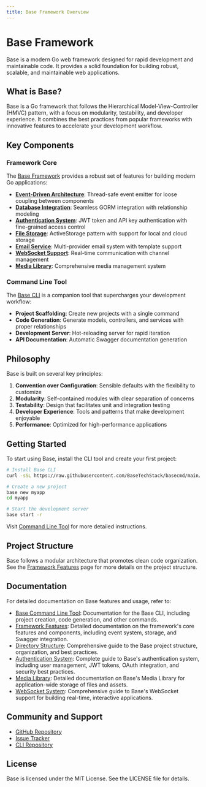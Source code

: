 ```yaml
---
title: Base Framework Overview
---
```


# Base Framework

Base is a modern Go web framework designed for rapid development and maintainable code. It provides a solid foundation for building robust, scalable, and maintainable web applications.

## What is Base?

Base is a Go framework that follows the Hierarchical Model-View-Controller (HMVC) pattern, with a focus on modularity, testability, and developer experience. It combines the best practices from popular frameworks with innovative features to accelerate your development workflow.

## Key Components

### Framework Core

The [Base Framework](./features) provides a robust set of features for building modern Go applications:

- **[Event-Driven Architecture](./core/events)**: Thread-safe event emitter for loose coupling between components
- **[Database Integration](./core/database)**: Seamless GORM integration with relationship modeling
- **[Authentication System](./auth)**: JWT token and API key authentication with fine-grained access control
- **[File Storage](./core/storage)**: ActiveStorage pattern with support for local and cloud storage
- **[Email Service](./core/email)**: Multi-provider email system with template support
- **[WebSocket Support](./ws)**: Real-time communication with channel management
- **[Media Library](./media)**: Comprehensive media management system

### Command Line Tool

The [Base CLI](./cmd) is a companion tool that supercharges your development workflow:

- **Project Scaffolding**: Create new projects with a single command
- **Code Generation**: Generate models, controllers, and services with proper relationships
- **Development Server**: Hot-reloading server for rapid iteration
- **API Documentation**: Automatic Swagger documentation generation

## Philosophy

Base is built on several key principles:

1. **Convention over Configuration**: Sensible defaults with the flexibility to customize
2. **Modularity**: Self-contained modules with clear separation of concerns
3. **Testability**: Design that facilitates unit and integration testing
4. **Developer Experience**: Tools and patterns that make development enjoyable
5. **Performance**: Optimized for high-performance applications

## Getting Started

To start using Base, install the CLI tool and create your first project:

```bash
# Install Base CLI
curl -sSL https://raw.githubusercontent.com/BaseTechStack/basecmd/main/install.sh | bash

# Create a new project
base new myapp
cd myapp

# Start the development server
base start -r
```

Visit [Command Line Tool](./cmd) for more detailed instructions.

## Project Structure

Base follows a modular architecture that promotes clean code organization. See the [Framework Features](./features) page for more details on the project structure.

## Documentation

For detailed documentation on Base features and usage, refer to:

- [Base Command Line Tool](./cmd): Documentation for the Base CLI, including project creation, code generation, and other commands.
- [Framework Features](./features): Detailed documentation on the framework's core features and components, including event system, storage, and Swagger integration.
- [Directory Structure](./directory_structure): Comprehensive guide to the Base project structure, organization, and best practices.
- [Authentication System](./auth): Complete guide to Base's authentication system, including user management, JWT tokens, OAuth integration, and security best practices.
- [Media Library](./media): Detailed documentation on Base's Media Library for application-wide storage of files and assets.
- [WebSocket System](./ws): Comprehensive guide to Base's WebSocket support for building real-time, interactive applications.

## Community and Support

- [GitHub Repository](https://github.com/BaseTechStack/base)
- [Issue Tracker](https://github.com/BaseTechStack/base/issues)
- [CLI Repository](https://github.com/BaseTechStack/basecmd)

## License

Base is licensed under the MIT License. See the LICENSE file for details.
 